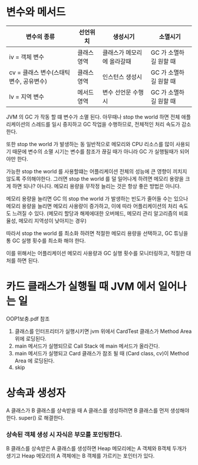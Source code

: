 # 변수와 메서드
|변수의 종류 | 선언위치 | 생성시기           | 소멸시기           |
|---|---|----------------|----------------|
|iv = 객체 변수|클래스 영역| 클래스가 메모리에 올라갈때 | GC 가 소멸하길 원할 때 |
|cv = 클래스 변수(스태틱 변수, 공유변수)|클래스 영역 | 인스턴스 생성시       | GC 가 소멸하길 원할 때 |
|lv = 지역 변수|메서드 영역 | 변수 선언문 수행시     | GC 가 소멸하길 원할 때 |

JVM 의 GC 가 작동 할 떄 변수가 소멸 된다.
아무때나 stop the world 하면 전체 애플리케이션의 스레드를 일시 중지하고 GC 작업을 수행하므로,
전체적인 처리 속도가 감소한다.

또한 stop the world 가 발생하는 동 일반적으로 메모리와 CPU 리소스를 많이 사용되기 때문에 
변수의 소멸 시기는 변수를 참조가 끊길 때가 아니라 GC 가 실행될때가 되어야만 한다.

가능한 stop the world 를 사용할떄는 어플리케이션 전체의 성능에 큰 영향이 끼치지 않도록 주의해야한다.
그러면 stop the world 를 덜 일어나게 하려면 메모리 용량을 크게 하면 되나?
아니다. 메모리 용량을 무작정 늘리는 것은 항상 좋은 방법은 아니다.

메모리 용량을 늘리면 GC 의 stop the world 가 발생하는 빈도가 줄어들 수는 있으나
메모리 용량을 늘리면 메모리 사용량이 증가하고, 이에 따라 어플리케이션의 처리 속도도 느려질 수 있다.
(메모리 할당과 해제에대한 오버헤드, 메모리 관리 알고리즘의 비효율성, 메모리 지역성이 낮아지는 경우)

따라서 stop the world 를 최소화 하려면 적절한 메모리 용량을 선택하고, GC 튜닝을 통 GC 실행 횟수를 최소화 해야 한다.

이를 위해서는 어플리케이션 메모리 사용량과 GC 실행 횟수를 모니터링하고, 적절한 대처를 하면 된다.

# 카드 클래스가 실행될 때 JVM 에서 일어나는 일
OOP1보충.pdf 참조
1. 클래스를 인터프리터가 실행시키면 jvm 위에서 CardTest 클래스가 Method Area 위에 로딩된다.
2. main 메서드가 실행되므로 Call Stack 에 main 메서드가 올라간다.
3. main 메서드가 실행되고 Card 클래스가 참조 될 때 (Card class, cv)이 Method Area 에 로딩된다.
4. skip
# 상속과 생성자
A 클래스가 B 클래스를 상속받을 때 A 클래스를 생성하려면 B 클래스를 먼저 생성해야한다.
super() 로 해결한다.
### 상속된 객체 생성 시 자식은 부모를 포인팅한다. 
B 클래스를 상속받은 A 클래스를 생성하면 Heap 메모리에는 A 객체와 B객체 두개가 생기고 
Heap 메모리의 A 객체에는 B 객체를 가르키는 포인터가 있다.








